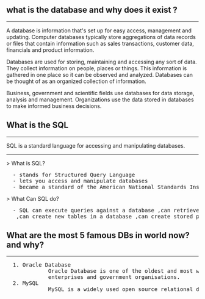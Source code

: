 <h2>what is the database and why does it exist ?</h2>
<hr>
A database is information that's set up for easy access, management and updating. Computer databases typically store aggregations of data records or files that contain information such as sales transactions, customer data, financials and product information.

Databases are used for storing, maintaining and accessing any sort of data. They collect information on people, places or things. This information is gathered in one place so it can be observed and analyzed. Databases can be thought of as an organized collection of information.

Business, government and scientific fields use databases for data storage, analysis and management. Organizations use the data stored in databases to make informed business decisions.

<h2>What is the SQL</h2>
<hr>
SQL is a standard language for accessing and manipulating databases.
<hr>
> What is SQL?
<pre>
  - stands for Structured Query Language
  - lets you access and manipulate databases
  - became a standard of the American National Standards Institute (ANSI) in 1986, and of the International Organization for Standardization (ISO) in 1987
</pre>
> What Can SQL do?
<pre>
  - SQL can execute queries against a database ,can retrieve data from a database ,can insert records in a database ,can update records in a database ,can delete records from a database ,can create new databases 
   ,can create new tables in a database ,can create stored procedures in a database ,can create views in a database ,can set permissions on tables, procedures, and views
</pre>

<h2>What are the most 5 famous DBs in world now? and why?</h2>
<hr>
<pre>
  1. Oracle Database
             Oracle Database is one of the oldest and most widely used relational databases in the business world. It is known for its scalability, security and reliability, making it a popular choice for large 
             enterprises and government organisations.
  2. MySQL
             MySQL is a widely used open source relational database. It is known for its reliability, speed and ease of use, making it a popular choice for both small web applications and large enterprise systems.
</pre>






